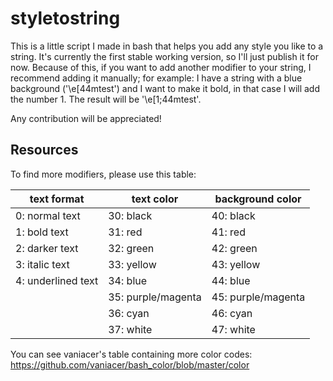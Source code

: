 # styletostring
This is a little script I made in bash that helps you add any style you like
to a string. It's currently the first stable working version, so I'll just
publish it for now.
Because of this, if you want to add another modifier to your string,
I recommend adding it manually; for example: I have a string with a blue background
('\e[44mtest') and I want to make it bold, in that case I will add the number 1.
The result will be '\e[1;44mtest'.

Any contribution will be appreciated!

## Resources
To find more modifiers, please use this table:

| text format        | text color         | background color   |
|--------------------|--------------------|--------------------|
| 0: normal text     | 30: black          | 40: black          |
| 1: bold text       | 31: red            | 41: red            |
| 2: darker text     | 32: green          | 42: green          |
| 3: italic text     | 33: yellow         | 43: yellow         |
| 4: underlined text | 34: blue           | 44: blue           |
|                    | 35: purple/magenta | 45: purple/magenta |
|                    | 36: cyan           | 46: cyan           |
|                    | 37: white          | 47: white          |

You can see vaniacer's table containing more color codes: https://github.com/vaniacer/bash_color/blob/master/color
